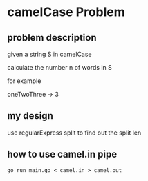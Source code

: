 # camelCase Problem

## problem description

given a  string S  in camelCase 

calculate the number n of words  in S

for example

oneTwoThree ->  3

## my design

use regularExpress split to find out the split len


## how to use camel.in pipe

```golang
go run main.go < camel.in > camel.out
```